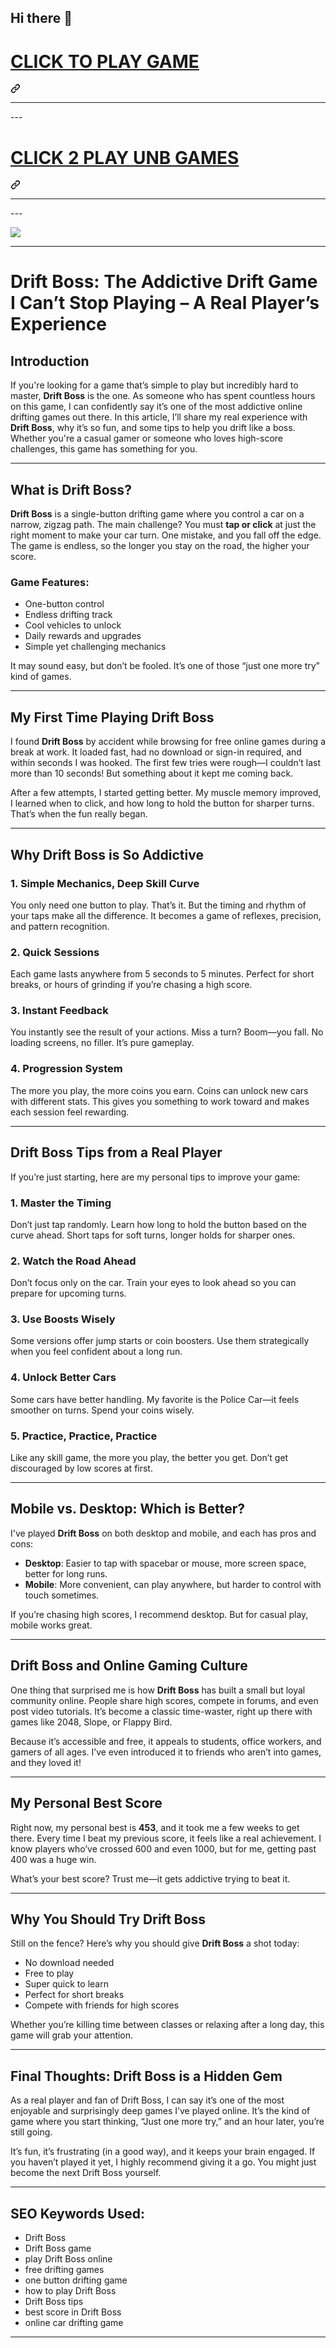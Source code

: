 ## Hi there 👋

<div dir="auto"><div dir="auto"><div class="markdown-heading" dir="auto"><h1 dir="auto" class="heading-element"><a href="https://lesson-2.edujojo.com/" rel="nofollow">CLICK TO PLAY GAME</a></h1><a id="user-content-click-to-play-game" class="anchor" aria-label="Permalink: CLICK TO PLAY GAME" href="#click-to-play-game"><svg class="octicon octicon-link" viewBox="0 0 16 16" version="1.1" width="16" height="16" aria-hidden="true"><path d="m7.775 3.275 1.25-1.25a3.5 3.5 0 1 1 4.95 4.95l-2.5 2.5a3.5 3.5 0 0 1-4.95 0 .751.751 0 0 1 .018-1.042.751.751 0 0 1 1.042-.018 1.998 1.998 0 0 0 2.83 0l2.5-2.5a2.002 2.002 0 0 0-2.83-2.83l-1.25 1.25a.751.751 0 0 1-1.042-.018.751.751 0 0 1-.018-1.042Zm-4.69 9.64a1.998 1.998 0 0 0 2.83 0l1.25-1.25a.751.751 0 0 1 1.042.018.751.751 0 0 1 .018 1.042l-1.25 1.25a3.5 3.5 0 1 1-4.95-4.95l2.5-2.5a3.5 3.5 0 0 1 4.95 0 .751.751 0 0 1-.018 1.042.751.751 0 0 1-1.042.018 1.998 1.998 0 0 0-2.83 0l-2.5 2.5a1.998 1.998 0 0 0 0 2.83Z"></path></svg></a></div><a id="user-content-click-to-play-game" aria-label="Permalink: CLICK TO PLAY GAME" href="#click-to-play-game"></a></div><a id="user-content-click-to-play-game" aria-label="Permalink: CLICK TO PLAY GAME" href="#click-to-play-game"></a></div>
<hr>---
<div dir="auto"><div dir="auto"><div class="markdown-heading" dir="auto"><h1 dir="auto" class="heading-element"><a href="https://biolyze.space" rel="nofollow">CLICK 2 PLAY UNB GAMES</a></h1><a id="user-content-click-2-play-unb-games" class="anchor" aria-label="Permalink: CLICK 2 PLAY UNB GAMES" href="#click-2-play-unb-games"><svg class="octicon octicon-link" viewBox="0 0 16 16" version="1.1" width="16" height="16" aria-hidden="true"><path d="m7.775 3.275 1.25-1.25a3.5 3.5 0 1 1 4.95 4.95l-2.5 2.5a3.5 3.5 0 0 1-4.95 0 .751.751 0 0 1 .018-1.042.751.751 0 0 1 1.042-.018 1.998 1.998 0 0 0 2.83 0l2.5-2.5a2.002 2.002 0 0 0-2.83-2.83l-1.25 1.25a.751.751 0 0 1-1.042-.018.751.751 0 0 1-.018-1.042Zm-4.69 9.64a1.998 1.998 0 0 0 2.83 0l1.25-1.25a.751.751 0 0 1 1.042.018.751.751 0 0 1 .018 1.042l-1.25 1.25a3.5 3.5 0 1 1-4.95-4.95l2.5-2.5a3.5 3.5 0 0 1 4.95 0 .751.751 0 0 1-.018 1.042.751.751 0 0 1-1.042.018 1.998 1.998 0 0 0-2.83 0l-2.5 2.5a1.998 1.998 0 0 0 0 2.83Z"></path></svg></a></div><a id="user-content-click-2-play-unb-games" aria-label="Permalink: CLICK 2 PLAY UNB GAMES" href="#click-2-play-unb-games"></a></div><a id="user-content-click-2-play-unb-games" aria-label="Permalink: CLICK 2 PLAY UNB GAMES" href="#click-2-play-unb-games"></a></div>
<hr>---
<p dir="auto"><a href="https://lesson-2.edujojo.com/" rel="nofollow"><img src="https://camo.githubusercontent.com/d34f6714e059ec0e194ecf6c3917518ee36c076629394a5109f48b034b7eef52/68747470733a2f2f316c6573736f6e312e656d61696c2f67616d657a2e706e67" style="max-width: 100%;"></a></p>


---

# Drift Boss: The Addictive Drift Game I Can’t Stop Playing – A Real Player’s Experience

## Introduction

If you're looking for a game that’s simple to play but incredibly hard to master, **Drift Boss** is the one. As someone who has spent countless hours on this game, I can confidently say it’s one of the most addictive online drifting games out there. In this article, I’ll share my real experience with **Drift Boss**, why it’s so fun, and some tips to help you drift like a boss. Whether you're a casual gamer or someone who loves high-score challenges, this game has something for you.

---

## What is Drift Boss?

**Drift Boss** is a single-button drifting game where you control a car on a narrow, zigzag path. The main challenge? You must **tap or click** at just the right moment to make your car turn. One mistake, and you fall off the edge. The game is endless, so the longer you stay on the road, the higher your score.

### Game Features:

* One-button control
* Endless drifting track
* Cool vehicles to unlock
* Daily rewards and upgrades
* Simple yet challenging mechanics

It may sound easy, but don’t be fooled. It’s one of those “just one more try” kind of games.

---

## My First Time Playing Drift Boss

I found **Drift Boss** by accident while browsing for free online games during a break at work. It loaded fast, had no download or sign-in required, and within seconds I was hooked. The first few tries were rough—I couldn’t last more than 10 seconds! But something about it kept me coming back.

After a few attempts, I started getting better. My muscle memory improved, I learned when to click, and how long to hold the button for sharper turns. That’s when the fun really began.

---

## Why Drift Boss is So Addictive

### 1. **Simple Mechanics, Deep Skill Curve**

You only need one button to play. That’s it. But the timing and rhythm of your taps make all the difference. It becomes a game of reflexes, precision, and pattern recognition.

### 2. **Quick Sessions**

Each game lasts anywhere from 5 seconds to 5 minutes. Perfect for short breaks, or hours of grinding if you’re chasing a high score.

### 3. **Instant Feedback**

You instantly see the result of your actions. Miss a turn? Boom—you fall. No loading screens, no filler. It’s pure gameplay.

### 4. **Progression System**

The more you play, the more coins you earn. Coins can unlock new cars with different stats. This gives you something to work toward and makes each session feel rewarding.

---

## Drift Boss Tips from a Real Player

If you’re just starting, here are my personal tips to improve your game:

### 1. **Master the Timing**

Don’t just tap randomly. Learn how long to hold the button based on the curve ahead. Short taps for soft turns, longer holds for sharper ones.

### 2. **Watch the Road Ahead**

Don’t focus only on the car. Train your eyes to look ahead so you can prepare for upcoming turns.

### 3. **Use Boosts Wisely**

Some versions offer jump starts or coin boosters. Use them strategically when you feel confident about a long run.

### 4. **Unlock Better Cars**

Some cars have better handling. My favorite is the Police Car—it feels smoother on turns. Spend your coins wisely.

### 5. **Practice, Practice, Practice**

Like any skill game, the more you play, the better you get. Don’t get discouraged by low scores at first.

---

## Mobile vs. Desktop: Which is Better?

I've played **Drift Boss** on both desktop and mobile, and each has pros and cons:

* **Desktop**: Easier to tap with spacebar or mouse, more screen space, better for long runs.
* **Mobile**: More convenient, can play anywhere, but harder to control with touch sometimes.

If you’re chasing high scores, I recommend desktop. But for casual play, mobile works great.

---

## Drift Boss and Online Gaming Culture

One thing that surprised me is how **Drift Boss** has built a small but loyal community online. People share high scores, compete in forums, and even post video tutorials. It’s become a classic time-waster, right up there with games like 2048, Slope, or Flappy Bird.

Because it’s accessible and free, it appeals to students, office workers, and gamers of all ages. I’ve even introduced it to friends who aren’t into games, and they loved it!

---

## My Personal Best Score

Right now, my personal best is **453**, and it took me a few weeks to get there. Every time I beat my previous score, it feels like a real achievement. I know players who’ve crossed 600 and even 1000, but for me, getting past 400 was a huge win.

What’s your best score? Trust me—it gets addictive trying to beat it.

---

## Why You Should Try Drift Boss

Still on the fence? Here’s why you should give **Drift Boss** a shot today:

* No download needed
* Free to play
* Super quick to learn
* Perfect for short breaks
* Compete with friends for high scores

Whether you’re killing time between classes or relaxing after a long day, this game will grab your attention.

---

## Final Thoughts: Drift Boss is a Hidden Gem

As a real player and fan of Drift Boss, I can say it’s one of the most enjoyable and surprisingly deep games I’ve played online. It’s the kind of game where you start thinking, “Just one more try,” and an hour later, you’re still going.

It’s fun, it’s frustrating (in a good way), and it keeps your brain engaged. If you haven’t played it yet, I highly recommend giving it a go. You might just become the next Drift Boss yourself.

---

## SEO Keywords Used:

* Drift Boss
* Drift Boss game
* play Drift Boss online
* free drifting games
* one button drifting game
* how to play Drift Boss
* Drift Boss tips
* best score in Drift Boss
* online car drifting game

---


